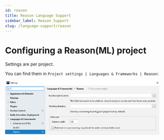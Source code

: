 ```yaml
---
id: reason
title: Reason Language Support
sidebar_label: Reason Support
slug: /language-support/reason
---
```


# Configuring a Reason(ML) project

Settings are per project.

You can find them in `Project settings | Languages & Frameworks | Reason`: 

![](../../static/img/settings.png)
